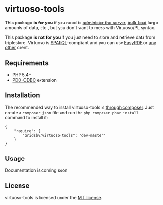 virtuoso-tools
==============

This package **is for you** if you need to [administer the server](http://docs.openlinksw.com/virtuoso/functions.html#admin "24. Virtuoso Functions Guide"), [bulk-load](http://virtuoso.openlinksw.com/dataspace/doc/dav/wiki/Main/VirtBulkRDFLoader "Virtuoso Open-Source Wiki : Bulk Loading RDF Source Files into one or more Graph IRIs") large amounts of data, etc., but you don't want to mess with Virtuoso/PL syntax.

This package **is not for you** if you just need to store and retrieve data from triplestore. Virtuoso is [SPARQL](http://www.w3.org/TR/2013/REC-sparql11-overview-20130321/ "SPARQL 1.1 Overview")-compliant and you can use [EasyRDF](http://www.easyrdf.org/ "EasyRdf - RDF Library for PHP") or [any other](https://packagist.org/search/?q=sparql) client.

## Requirements

* PHP 5.4+
* [PDO-ODBC](http://docs.php.net/pdo-odbc "PHP: ODBC and DB2 (PDO) - Manual") extension

## Installation

The recommended way to install virtuoso-tools is [through composer](http://getcomposer.org). Just create a `composer.json` file and
run the `php composer.phar install` command to install it:

    {
        "require": {
            "gridsby/virtuoso-tools": "dev-master"
        }
    }

## Usage

Documentation is coming soon

## License

virtuoso-tools is licensed under the [MIT license](LICENSE).

